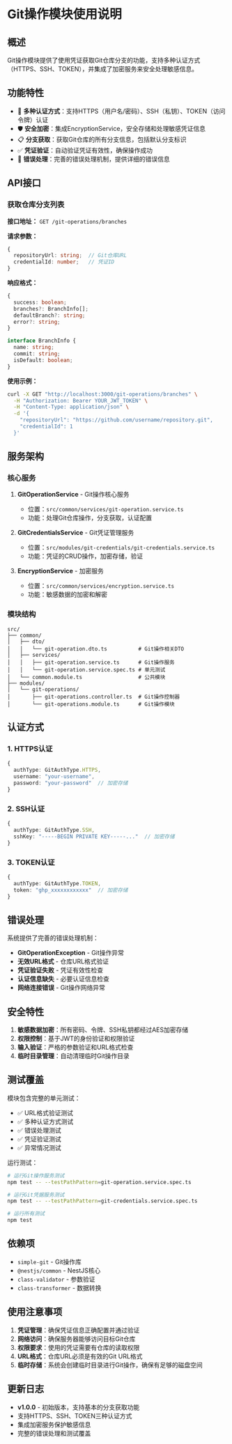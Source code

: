 # Git操作模块使用说明

## 概述

Git操作模块提供了使用凭证获取Git仓库分支的功能，支持多种认证方式（HTTPS、SSH、TOKEN），并集成了加密服务来安全处理敏感信息。

## 功能特性

- 🔐 **多种认证方式**：支持HTTPS（用户名/密码）、SSH（私钥）、TOKEN（访问令牌）认证
- 🛡️ **安全加密**：集成EncryptionService，安全存储和处理敏感凭证信息
- 📋 **分支获取**：获取Git仓库的所有分支信息，包括默认分支标识
- ✅ **凭证验证**：自动验证凭证有效性，确保操作成功
- 🚫 **错误处理**：完善的错误处理机制，提供详细的错误信息

## API接口

### 获取仓库分支列表

**接口地址：** `GET /git-operations/branches`

**请求参数：**
```typescript
{
  repositoryUrl: string;  // Git仓库URL
  credentialId: number;   // 凭证ID
}
```

**响应格式：**
```typescript
{
  success: boolean;
  branches?: BranchInfo[];
  defaultBranch?: string;
  error?: string;
}

interface BranchInfo {
  name: string;
  commit: string;
  isDefault: boolean;
}
```

**使用示例：**
```bash
curl -X GET "http://localhost:3000/git-operations/branches" \
  -H "Authorization: Bearer YOUR_JWT_TOKEN" \
  -H "Content-Type: application/json" \
  -d '{
    "repositoryUrl": "https://github.com/username/repository.git",
    "credentialId": 1
  }'
```

## 服务架构

### 核心服务

1. **GitOperationService** - Git操作核心服务
   - 位置：`src/common/services/git-operation.service.ts`
   - 功能：处理Git仓库操作，分支获取，认证配置

2. **GitCredentialsService** - Git凭证管理服务
   - 位置：`src/modules/git-credentials/git-credentials.service.ts`
   - 功能：凭证的CRUD操作，加密存储，验证

3. **EncryptionService** - 加密服务
   - 位置：`src/common/services/encryption.service.ts`
   - 功能：敏感数据的加密和解密

### 模块结构

```
src/
├── common/
│   ├── dto/
│   │   └── git-operation.dto.ts          # Git操作相关DTO
│   ├── services/
│   │   ├── git-operation.service.ts      # Git操作服务
│   │   └── git-operation.service.spec.ts # 单元测试
│   └── common.module.ts                  # 公共模块
├── modules/
│   └── git-operations/
│       ├── git-operations.controller.ts  # Git操作控制器
│       └── git-operations.module.ts      # Git操作模块
```

## 认证方式

### 1. HTTPS认证
```typescript
{
  authType: GitAuthType.HTTPS,
  username: "your-username",
  password: "your-password"  // 加密存储
}
```

### 2. SSH认证
```typescript
{
  authType: GitAuthType.SSH,
  sshKey: "-----BEGIN PRIVATE KEY-----..."  // 加密存储
}
```

### 3. TOKEN认证
```typescript
{
  authType: GitAuthType.TOKEN,
  token: "ghp_xxxxxxxxxxxx"  // 加密存储
}
```

## 错误处理

系统提供了完善的错误处理机制：

- **GitOperationException** - Git操作异常
- **无效URL格式** - 仓库URL格式验证
- **凭证验证失败** - 凭证有效性检查
- **认证信息缺失** - 必要认证信息检查
- **网络连接错误** - Git操作网络异常

## 安全特性

1. **敏感数据加密**：所有密码、令牌、SSH私钥都经过AES加密存储
2. **权限控制**：基于JWT的身份验证和权限验证
3. **输入验证**：严格的参数验证和URL格式检查
4. **临时目录管理**：自动清理临时Git操作目录

## 测试覆盖

模块包含完整的单元测试：

- ✅ URL格式验证测试
- ✅ 多种认证方式测试
- ✅ 错误处理测试
- ✅ 凭证验证测试
- ✅ 异常情况测试

运行测试：
```bash
# 运行Git操作服务测试
npm test -- --testPathPattern=git-operation.service.spec.ts

# 运行Git凭据服务测试
npm test -- --testPathPattern=git-credentials.service.spec.ts

# 运行所有测试
npm test
```

## 依赖项

- `simple-git` - Git操作库
- `@nestjs/common` - NestJS核心
- `class-validator` - 参数验证
- `class-transformer` - 数据转换

## 使用注意事项

1. **凭证管理**：确保凭证信息正确配置并通过验证
2. **网络访问**：确保服务器能够访问目标Git仓库
3. **权限要求**：使用的凭证需要有仓库的读取权限
4. **URL格式**：仓库URL必须是有效的Git URL格式
5. **临时存储**：系统会创建临时目录进行Git操作，确保有足够的磁盘空间

## 更新日志

- **v1.0.0** - 初始版本，支持基本的分支获取功能
- 支持HTTPS、SSH、TOKEN三种认证方式
- 集成加密服务保护敏感信息
- 完整的错误处理和测试覆盖
